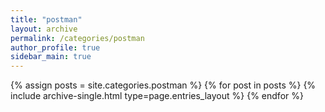 ```yaml
---
title: "postman"
layout: archive
permalink: /categories/postman
author_profile: true
sidebar_main: true
---
```



{% assign posts = site.categories.postman %}
{% for post in posts %} {% include archive-single.html type=page.entries_layout %} {% endfor %}